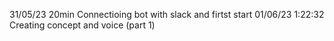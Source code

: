 31/05/23 20min Connectioing bot with slack and firtst start
01/06/23 1:22:32 Creating concept and voice (part 1) 